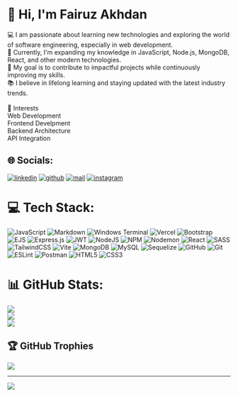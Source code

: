 # 👋 Hi, I'm Fairuz Akhdan
💻 I am passionate about learning new technologies and exploring the world of software engineering, especially in web development.<br>🌱 Currently, I'm expanding my knowledge in JavaScript, Node.js, MongoDB, React, and other modern technologies.<br>🎯 My goal is to contribute to impactful projects while continuously improving my skills.<br>📚 I believe in lifelong learning and staying updated with the latest industry trends.<br><br>🚀 Interests<br>Web Development<br>Frontend Develpment<br>Backend Architecture<br>API Integration


## 🌐 Socials:
<!-- [![Instagram](https://img.shields.io/badge/Instagram-%23E4405F.svg?logo=Instagram&logoColor=white)](https://instagram.com/https://www.instagram.com/fairuzakhdann) [![LinkedIn](https://img.shields.io/badge/LinkedIn-%230077B5.svg?logo=linkedin&logoColor=white)](https://linkedin.com/in/https://linkedin.com/in/fairuz-akhdan-1aa2a51a5)  -->
[![linkedin][linkedin]](https://www.linkedin.com/in/fairuz-akhdan-1aa2a51a5)
[![github][github]](https://github.com/fairuzakhdan)
[![mail][mail]](mailto:fairuzakhdan01@gmail.com)
[![instagram][instagram]](https://www.instagram.com/fairuzakhdann)

# 💻 Tech Stack:
![JavaScript](https://img.shields.io/badge/javascript-%23323330.svg?style=for-the-badge&logo=javascript&logoColor=%23F7DF1E) ![Markdown](https://img.shields.io/badge/markdown-%23000000.svg?style=for-the-badge&logo=markdown&logoColor=white) ![Windows Terminal](https://img.shields.io/badge/Windows%20Terminal-%234D4D4D.svg?style=for-the-badge&logo=windows-terminal&logoColor=white) ![Vercel](https://img.shields.io/badge/vercel-%23000000.svg?style=for-the-badge&logo=vercel&logoColor=white) ![Bootstrap](https://img.shields.io/badge/bootstrap-%238511FA.svg?style=for-the-badge&logo=bootstrap&logoColor=white) ![EJS](https://img.shields.io/badge/ejs-%23B4CA65.svg?style=for-the-badge&logo=ejs&logoColor=black) ![Express.js](https://img.shields.io/badge/express.js-%23404d59.svg?style=for-the-badge&logo=express&logoColor=%2361DAFB) ![JWT](https://img.shields.io/badge/JWT-black?style=for-the-badge&logo=JSON%20web%20tokens) ![NodeJS](https://img.shields.io/badge/node.js-6DA55F?style=for-the-badge&logo=node.js&logoColor=white) ![NPM](https://img.shields.io/badge/NPM-%23CB3837.svg?style=for-the-badge&logo=npm&logoColor=white) ![Nodemon](https://img.shields.io/badge/NODEMON-%23323330.svg?style=for-the-badge&logo=nodemon&logoColor=%BBDEAD) ![React](https://img.shields.io/badge/react-%2320232a.svg?style=for-the-badge&logo=react&logoColor=%2361DAFB) ![SASS](https://img.shields.io/badge/SASS-hotpink.svg?style=for-the-badge&logo=SASS&logoColor=white) ![TailwindCSS](https://img.shields.io/badge/tailwindcss-%2338B2AC.svg?style=for-the-badge&logo=tailwind-css&logoColor=white) ![Vite](https://img.shields.io/badge/vite-%23646CFF.svg?style=for-the-badge&logo=vite&logoColor=white) ![MongoDB](https://img.shields.io/badge/MongoDB-%234ea94b.svg?style=for-the-badge&logo=mongodb&logoColor=white) ![MySQL](https://img.shields.io/badge/mysql-4479A1.svg?style=for-the-badge&logo=mysql&logoColor=white) ![Sequelize](https://img.shields.io/badge/Sequelize-52B0E7?style=for-the-badge&logo=Sequelize&logoColor=white) ![GitHub](https://img.shields.io/badge/github-%23121011.svg?style=for-the-badge&logo=github&logoColor=white) ![Git](https://img.shields.io/badge/git-%23F05033.svg?style=for-the-badge&logo=git&logoColor=white) ![ESLint](https://img.shields.io/badge/ESLint-4B3263?style=for-the-badge&logo=eslint&logoColor=white) ![Postman](https://img.shields.io/badge/Postman-FF6C37?style=for-the-badge&logo=postman&logoColor=white) ![HTML5](https://img.shields.io/badge/html5-%23E34F26.svg?style=for-the-badge&logo=html5&logoColor=white) ![CSS3](https://img.shields.io/badge/css3-%231572B6.svg?style=for-the-badge&logo=css3&logoColor=white)
# 📊 GitHub Stats:
![](https://github-readme-stats.vercel.app/api?username=fairuzakhdan&theme=radical&hide_border=false&include_all_commits=false&count_private=false)<br/>
![](https://github-readme-streak-stats.herokuapp.com/?user=fairuzakhdan&theme=radical&hide_border=false)<br/>
![](https://github-readme-stats.vercel.app/api/top-langs/?username=fairuzakhdan&theme=radical&hide_border=false&include_all_commits=false&count_private=false&layout=compact)

## 🏆 GitHub Trophies
![](https://github-profile-trophy.vercel.app/?username=fairuzakhdan&theme=radical&no-frame=false&no-bg=false&margin-w=4)

---
[![](https://visitcount.itsvg.in/api?id=fairuzakhdan&icon=0&color=11)](https://visitcount.itsvg.in)

<!-- Proudly created with GPRM ( https://gprm.itsvg.in ) -->
[instagram]: https://img.shields.io/badge/Instagram-E4405F?style=for-the-badge&logo=instagram&logoColor=white
[linkedin]: https://img.shields.io/badge/LinkedIn-0077B5?style=for-the-badge&logo=linkedin&logoColor=white
[github]: https://img.shields.io/badge/Github-black?style=for-the-badge&logo=github&logoColor=white
[mail]: https://img.shields.io/badge/Mail-FF0000?style=for-the-badge&logo=gmail&logoColor=white